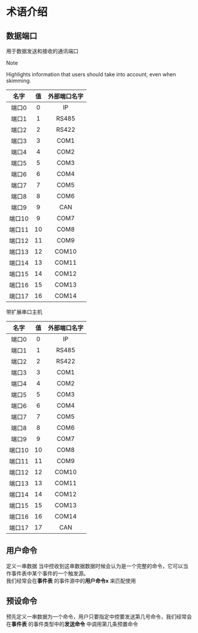 # 术语介绍  

## 数据端口
用于数据发送和接收的通讯端口  
> [!NOTE]  
> Highlights information that users should take into account, even when skimming.

|   **名字**   |   **值**  |   **外部端口名字**   |
| :--------: |  :--------:  | :-------: |
| 端口0   |  0   |   IP  |
| 端口1   |  1   |    RS485    |
| 端口2   |  2   |   RS422  |
| 端口3   |  3   |   COM1  |
| 端口4   |  4   |   COM2  |
| 端口5   |  5   |   COM3  |
| 端口6   |  6   |   COM4  |
| 端口7   |  7   |   COM5  |
| 端口8   |  8   |   COM6  |
| 端口9   |  9   |   CAN   |
| 端口10   |  9   |   COM7  |
| 端口11   |  10   |   COM8  |
| 端口12   |  11  |   COM9  |
| 端口13   |  12   |   COM10  |
| 端口14   |  13   |   COM11  |
| 端口15   |  14   |   COM12  |
| 端口16   |  15   |   COM13  |
| 端口17   |  16   |   COM14  |

带扩展串口主机

|   **名字**   |   **值**  |   **外部端口名字**   |
| :--------: |  :--------:  | :-------: |
| 端口0   |  0   |   IP  |
| 端口1   |  1   |    RS485    |
| 端口2   |  2   |   RS422  |
| 端口3   |  3   |   COM1  |
| 端口4   |  4   |   COM2  |
| 端口5   |  5   |   COM3  |
| 端口6   |  6   |   COM4  |
| 端口7   |  7   |   COM5  |
| 端口8   |  8   |   COM6  |
| 端口9   |  9   |   COM7  |
| 端口10   |  10   |   COM8  |
| 端口11   |  11  |   COM9  |
| 端口12   |  12   |   COM10  |
| 端口13   |  13   |   COM11  |
| 端口14   |  14   |   COM12  |
| 端口15   |  15   |   COM13  |
| 端口16   |  16   |   COM14  |
| 端口17   |  17   |   CAN  |


## 用户命令

定义一串数据 当中控收到这串数据数据时候会认为是一个完整的命令，它可以当作事件表中某个事件的一个触发源。  
我们经常会在**事件表** 的事件源中的**用户命令x**  来匹配使用


## 预设命令
预先定义一串数据为一个命令，用户只要指定中控要发送第几号命令，我们经常会在**事件表** 的事件类型中的**发送命令** 中调用第几条预置命令